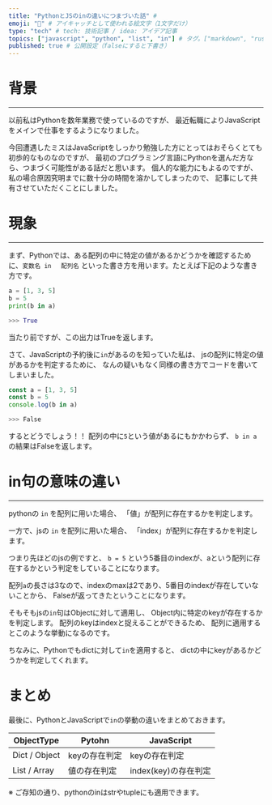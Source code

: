 ```yaml
---
title: "PythonとJSのinの違いにつまづいた話" # 
emoji: "🐬" # アイキャッチとして使われる絵文字（1文字だけ）
type: "tech" # tech: 技術記事 / idea: アイデア記事
topics: ["javascript", "python", "list", "in"] # タグ。["markdown", "rust", "aws"]のように指定する
published: true # 公開設定（falseにすると下書き）
---
```


# 背景
---

以前私はPythonを数年業務で使っているのですが、
最近転職によりJavaScriptをメインで仕事をするようになりました。

今回遭遇したミスはJavaScriptをしっかり勉強した方にとってはおそらくとても初歩的なものなのですが、
最初のプログラミング言語にPythonを選んだ方なら、つまづく可能性がある話だと思います。
個人的な能力にもよるのですが、私の場合原因究明までに数十分の時間を溶かしてしまったので、
記事にして共有させていただくことにしました。

# 現象
---

まず、Pythonでは、ある配列の中に特定の値があるかどうかを確認するために、`変数名 in 　配列名` といった書き方を用います。たとえば下記のような書き方です。

```py
a = [1, 3, 5]
b = 5
print(b in a)

>>> True
```
当たり前ですが、この出力はTrueを返します。


さて、JavaScriptの予約後に`in`があるのを知っていた私は、
jsの配列に特定の値があるかを判定するために、
なんの疑いもなく同様の書き方でコードを書いてしまいました。

```js
const a = [1, 3, 5]
const b = 5
console.log(b in a)

>>> False
```

するとどうでしょう！！
配列の中に`5`という値があるにもかかわらず、
`b in a` の結果はFalseを返します。


# in句の意味の違い
---

pythonの `in` を配列に用いた場合、
「値」が配列に存在するかを判定します。

一方で、jsの `in` を配列に用いた場合、
「index」が配列に存在するかを判定します。

つまり先ほどのjsの例ですと、
`b = 5` という5番目のindexが、aという配列に存在するかという判定をしていることになります。

配列`a`の長さは3なので、indexのmaxは2であり、5番目のindexが存在していないことから、
Falseが返ってきたということになります。

そもそもjsの`in`句はObjectに対して適用し、
Object内に特定のkeyが存在するかを判定します。
配列のkeyはindexと捉えることができるため、
配列に適用するとこのような挙動になるのです。

ちなみに、Pythonでもdictに対して`in`を適用すると、
dictの中にkeyがあるかどうかを判定してくれます。

# まとめ
最後に、PythonとJavaScriptで`in`の挙動の違いをまとめておきます。

| ObjectType |Pytohn | JavaScript |
| --- | --- | --- |
| Dict / Object | keyの存在判定 | keyの存在判定 |
| List / Array | 値の存在判定 | index(key)の存在判定 |

※ ご存知の通り、pythonのinはstrやtupleにも適用できます。
